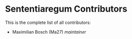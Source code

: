 Sententiaregum Contributors
===========================

This is the complete list of all contributors:

  - Maximilian Bosch (Ma27) *maintainer*

